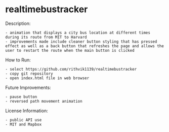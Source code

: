 # realtimebustracker

Description: 

    - animation that displays a city bus location at different times during its route from MIT to Harvard
    - improvements made include cleaner button styling that has pressed effect as well as a back button that refreshes the page and allows the user to restart the route when the main button is clicked

How to Run: 

    - select https://github.com/rithvik1139/realtimebustracker
    - copy git repository
    - open index.html file in web browser

Future Improvements: 

    - pause button
    - reversed path movement animation

License Information: 

    - public API use
    - MIT and Mapbox